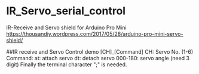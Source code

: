 # IR_Servo_serial_control
IR-Receive and Servo shield for Arduino Pro Mini
https://thousandiy.wordpress.com/2017/05/28/arduino-pro-mini-servo-shield/

##IR receive and Servo Control demo
[CH]_[Command]
 CH: Servo No. (1-6)
 Command:
   at: attach servo
   dt: detach servo
   000-180: servo angle (need 3 digit)
 Finally the terminal character ";" is needed.
